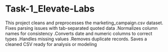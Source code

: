 # Task-1_Elevate-Labs
This project cleans and preprocesses the marketing_campaign.csv dataset. Fixes parsing issues with tab-separated quoted data .Normalizes column names for consistency .Converts date and numeric columns to correct types .Handles missing values .Removes duplicate records. Saves a cleaned CSV ready for analysis or modeling 
